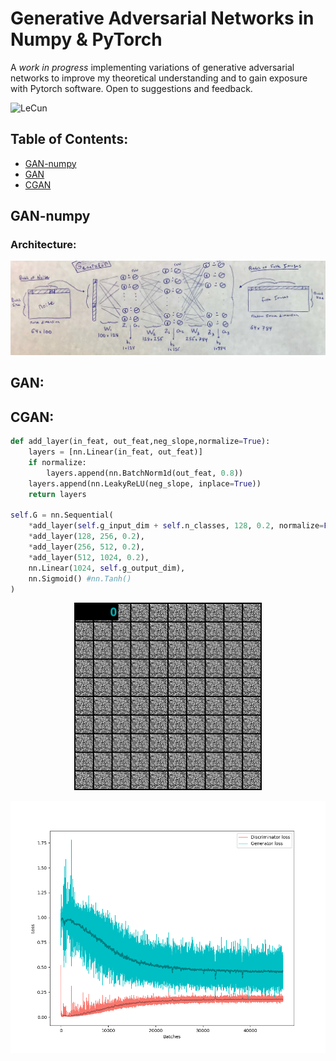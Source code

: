 # Generative Adversarial Networks in Numpy & PyTorch

A *work in progress* implementing variations of generative adversarial networks to improve my theoretical understanding and to gain exposure with Pytorch software. Open to suggestions and feedback.

![LeCun](https://www.import.io/wp-content/uploads/2017/06/Import.io_quote-image4-170525.jpg)

## Table of Contents: 
* [GAN-numpy](#GAN-numpy)
* [GAN](#GAN)
* [CGAN](#CGAN)

## GAN-numpy

### Architecture:
![artch](imgs/GAN_numpy_G.jpeg)






## GAN:








## CGAN:





```python
def add_layer(in_feat, out_feat,neg_slope,normalize=True):
    layers = [nn.Linear(in_feat, out_feat)]
    if normalize:
        layers.append(nn.BatchNorm1d(out_feat, 0.8))
    layers.append(nn.LeakyReLU(neg_slope, inplace=True))
    return layers

self.G = nn.Sequential(
    *add_layer(self.g_input_dim + self.n_classes, 128, 0.2, normalize=False),
    *add_layer(128, 256, 0.2),
    *add_layer(256, 512, 0.2),
    *add_layer(512, 1024, 0.2),
    nn.Linear(1024, self.g_output_dim),
    nn.Sigmoid() #nn.Tanh()
)
```

<p align="center">
  <img width="300" height="300" src=imgs/CGAN_output.gif>
</p>

![CGANloss](imgs/CGAN_loss.png)

